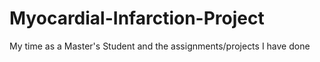 # Myocardial-Infarction-Project
My time as a Master's Student and the assignments/projects I have done
